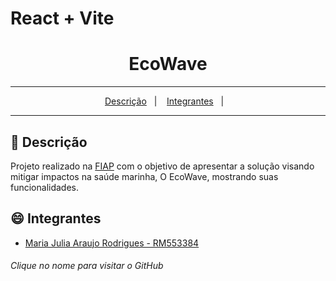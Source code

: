 # React + Vite
<div align="center">
  <h1>EcoWave</h1>
</div>
<hr/>

<p align="center">
  <a href="#pushpin-Descrição">Descrição</a>&nbsp;&nbsp;&nbsp;|&nbsp;&nbsp;&nbsp;
  <a href="#smile-Integrantes">Integrantes</a>&nbsp;&nbsp;&nbsp;|&nbsp;&nbsp;&nbsp;
</p>
<hr/>

## :pushpin: Descrição

Projeto realizado na [FIAP](https://www.fiap.com.br/) com o objetivo de apresentar a solução visando mitigar impactos na saúde marinha, O EcoWave, mostrando suas funcionalidades.

## :smile: Integrantes


- [Maria Julia Araujo Rodrigues - RM553384](https://github.com/majuaraujo)


###### Clique no nome para visitar o GitHub
